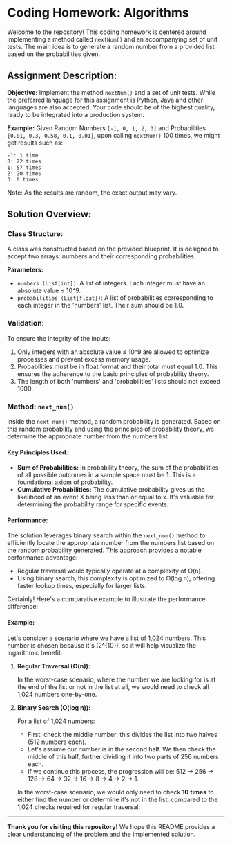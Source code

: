 # Coding Homework: Algorithms

Welcome to the repository! This coding homework is centered around implementing a method called `nextNum()` and an accompanying set of unit tests. The main idea is to generate a random number from a provided list based on the probabilities given.

## Assignment Description:

**Objective:** Implement the method `nextNum()` and a set of unit tests. While the preferred language for this assignment is Python, Java and other languages are also accepted. Your code should be of the highest quality, ready to be integrated into a production system.

**Example:** Given Random Numbers `[-1, 0, 1, 2, 3]` and Probabilities `[0.01, 0.3, 0.58, 0.1, 0.01]`, upon calling `nextNum()` 100 times, we might get results such as:
```
-1: 1 time
0: 22 times
1: 57 times
2: 20 times
3: 0 times
```
Note: As the results are random, the exact output may vary.

## Solution Overview:

### Class Structure:

A class was constructed based on the provided blueprint. It is designed to accept two arrays: numbers and their corresponding probabilities.

**Parameters:**
- `numbers (List[int])`: A list of integers. Each integer must have an absolute value ≤ 10^9.
- `probabilities (List[float])`: A list of probabilities corresponding to each integer in the 'numbers' list. Their sum should be 1.0.

### Validation:

To ensure the integrity of the inputs:
1. Only integers with an absolute value ≤ 10^9 are allowed to optimize processes and prevent excess memory usage.
2. Probabilities must be in float format and their total must equal 1.0. This ensures the adherence to the basic principles of probability theory.
3. The length of both 'numbers' and 'probabilities' lists should not exceed 1000.

### Method: `next_num()`

Inside the `next_num()` method, a random probability is generated. Based on this random probability and using the principles of probability theory, we determine the appropriate number from the numbers list.

#### Key Principles Used:

- **Sum of Probabilities:** In probability theory, the sum of the probabilities of all possible outcomes in a sample space must be 1. This is a foundational axiom of probability.
- **Cumulative Probabilities:** The cumulative probability gives us the likelihood of an event X being less than or equal to x. It's valuable for determining the probability range for specific events.

#### Performance:

The solution leverages binary search within the `next_num()` method to efficiently locate the appropriate number from the numbers list based on the random probability generated. This approach provides a notable performance advantage:

- Regular traversal would typically operate at a complexity of O(n).
- Using binary search, this complexity is optimized to O(log n), offering faster lookup times, especially for larger lists.

Certainly! Here's a comparative example to illustrate the performance difference:

#### Example:

Let's consider a scenario where we have a list of 1,024 numbers. This number is chosen because it's \(2^{10}\), so it will help visualize the logarithmic benefit.

1. **Regular Traversal (O(n)):**
   
   In the worst-case scenario, where the number we are looking for is at the end of the list or not in the list at all, we would need to check all 1,024 numbers one-by-one.

2. **Binary Search (O(log n)):**

   For a list of 1,024 numbers:
   - First, check the middle number: this divides the list into two halves (512 numbers each).
   - Let's assume our number is in the second half. We then check the middle of this half, further dividing it into two parts of 256 numbers each.
   - If we continue this process, the progression will be: 512 -> 256 -> 128 -> 64 -> 32 -> 16 -> 8 -> 4 -> 2 -> 1.

   In the worst-case scenario, we would only need to check **10 times** to either find the number or determine it's not in the list, compared to the 1,024 checks required for regular traversal.

---

**Thank you for visiting this repository!** We hope this README provides a clear understanding of the problem and the implemented solution.
